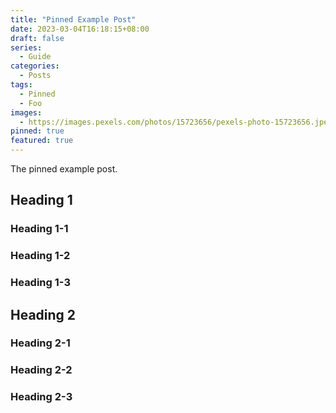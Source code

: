 ```yaml
---
title: "Pinned Example Post"
date: 2023-03-04T16:18:15+08:00
draft: false
series:
  - Guide
categories:
  - Posts
tags:
  - Pinned
  - Foo
images:
  - https://images.pexels.com/photos/15723656/pexels-photo-15723656.jpeg?auto=compress&cs=tinysrgb&w=1600
pinned: true
featured: true
---
```


The pinned example post.

<!--more-->

## Heading 1

### Heading 1-1

### Heading 1-2

### Heading 1-3

## Heading 2

### Heading 2-1

### Heading 2-2

### Heading 2-3
